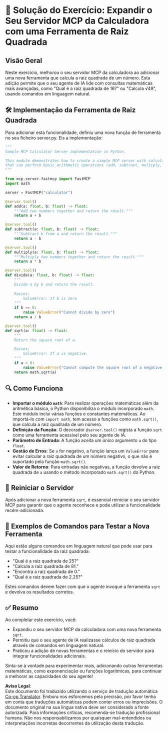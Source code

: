 <!--
CO_OP_TRANSLATOR_METADATA:
{
  "original_hash": "e9490aedc71f99bc774af57b207a7adb",
  "translation_date": "2025-07-13T21:51:53+00:00",
  "source_file": "03-GettingStarted/07-aitk/solution/README.md",
  "language_code": "pt"
}
-->
# 📘 Solução do Exercício: Expandir o Seu Servidor MCP da Calculadora com uma Ferramenta de Raiz Quadrada

## Visão Geral
Neste exercício, melhorou o seu servidor MCP da calculadora ao adicionar uma nova ferramenta que calcula a raiz quadrada de um número. Esta adição permite que o seu agente de IA lide com consultas matemáticas mais avançadas, como "Qual é a raiz quadrada de 16?" ou "Calcula √49", usando comandos em linguagem natural.

## 🛠️ Implementação da Ferramenta de Raiz Quadrada
Para adicionar esta funcionalidade, definiu uma nova função de ferramenta no seu ficheiro server.py. Eis a implementação:

```python
"""
Sample MCP Calculator Server implementation in Python.

This module demonstrates how to create a simple MCP server with calculator tools
that can perform basic arithmetic operations (add, subtract, multiply, divide).
"""

from mcp.server.fastmcp import FastMCP
import math

server = FastMCP("calculator")

@server.tool()
def add(a: float, b: float) -> float:
    """Add two numbers together and return the result."""
    return a + b

@server.tool()
def subtract(a: float, b: float) -> float:
    """Subtract b from a and return the result."""
    return a - b

@server.tool()
def multiply(a: float, b: float) -> float:
    """Multiply two numbers together and return the result."""
    return a * b

@server.tool()
def divide(a: float, b: float) -> float:
    """
    Divide a by b and return the result.
    
    Raises:
        ValueError: If b is zero
    """
    if b == 0:
        raise ValueError("Cannot divide by zero")
    return a / b

@server.tool()
def sqrt(a: float) -> float:
    """
    Return the square root of a.

    Raises:
        ValueError: If a is negative.
    """
    if a < 0:
        raise ValueError("Cannot compute the square root of a negative number.")
    return math.sqrt(a)
```

## 🔍 Como Funciona

- **Importar o módulo `math`**: Para realizar operações matemáticas além da aritmética básica, o Python disponibiliza o módulo incorporado `math`. Este módulo inclui várias funções e constantes matemáticas. Ao importá-lo com `import math`, tem acesso a funções como `math.sqrt()`, que calcula a raiz quadrada de um número.
- **Definição da Função**: O decorador `@server.tool()` regista a função `sqrt` como uma ferramenta acessível pelo seu agente de IA.
- **Parâmetro de Entrada**: A função aceita um único argumento `a` do tipo `float`.
- **Gestão de Erros**: Se `a` for negativo, a função lança um `ValueError` para evitar calcular a raiz quadrada de um número negativo, o que não é suportado pela função `math.sqrt()`.
- **Valor de Retorno**: Para entradas não negativas, a função devolve a raiz quadrada de `a` usando o método incorporado `math.sqrt()` do Python.

## 🔄 Reiniciar o Servidor
Após adicionar a nova ferramenta `sqrt`, é essencial reiniciar o seu servidor MCP para garantir que o agente reconhece e pode utilizar a funcionalidade recém-adicionada.

## 💬 Exemplos de Comandos para Testar a Nova Ferramenta
Aqui estão alguns comandos em linguagem natural que pode usar para testar a funcionalidade da raiz quadrada:

- "Qual é a raiz quadrada de 25?"
- "Calcula a raiz quadrada de 81."
- "Encontra a raiz quadrada de 0."
- "Qual é a raiz quadrada de 2.25?"

Estes comandos devem fazer com que o agente invoque a ferramenta `sqrt` e devolva os resultados corretos.

## ✅ Resumo
Ao completar este exercício, você:

- Expandiu o seu servidor MCP da calculadora com uma nova ferramenta `sqrt`.
- Permitiu que o seu agente de IA realizasse cálculos de raiz quadrada através de comandos em linguagem natural.
- Praticou a adição de novas ferramentas e o reinício do servidor para integrar funcionalidades adicionais.

Sinta-se à vontade para experimentar mais, adicionando outras ferramentas matemáticas, como exponenciação ou funções logarítmicas, para continuar a melhorar as capacidades do seu agente!

**Aviso Legal**:  
Este documento foi traduzido utilizando o serviço de tradução automática [Co-op Translator](https://github.com/Azure/co-op-translator). Embora nos esforcemos pela precisão, por favor tenha em conta que traduções automáticas podem conter erros ou imprecisões. O documento original na sua língua nativa deve ser considerado a fonte autorizada. Para informações críticas, recomenda-se tradução profissional humana. Não nos responsabilizamos por quaisquer mal-entendidos ou interpretações incorretas decorrentes da utilização desta tradução.
